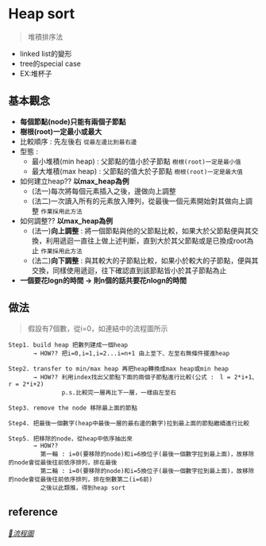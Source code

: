 # Heap sort
>堆積排序法
* linked list的變形
* tree的special case
* EX:堆杯子

## 基本觀念
* **每個節點(node)只能有兩個子節點** 
* **樹根(root)一定最小或最大**
* 比較順序 : 先左後右 `從最左邊比到最右邊`
* 型態 : 
    * 最小堆積(min heap) : 父節點的值小於子節點  `樹根(root)一定是最小值`
    * 最大堆積(max heap) : 父節點的值大於子節點  `樹根(root)一定是最大值`
* 如何建立heap?? **以max_heap為例**
    * (法一)每次將每個元素插入之後，邊做向上調整
    * (法二)一次讀入所有的元素放入陣列，從最後一個元素開始對其做向上調整 `作業採用此方法`
* 如何調整?? **以max_heap為例**
    * (法一)**向上調整** : 將一個節點與他的父節點比較，如果大於父節點便與其交換，利用遞迴一直往上做上述判斷，直到大於其父節點或是已換成root為止 `作業採用此方法`
    * (法二)**向下調整** : 與其較大的子節點比較，如果小於較大的子節點，便與其交換，同樣使用遞迴，往下確認直到該節點皆小於其子節點為止
 * **一個要花logn的時間 → 則n個的話共要花nlogn的時間**
      
## 做法
   >假設有7個數，從i=0，如連結中的流程圖所示
    
    Step1. build heap 把數列建成一個heap 
           → HOW?? 把i=0,i=1,i=2...i=n+1 由上至下、左至右無條件擺進heap
             
    Step2. transfer to min/max heap 再把heap轉換成max heap或min heap
           → HOW?? 利用index找出父節點下面的兩個子節點進行比較(公式 :　l = 2*i+1、r = 2*i+2)
                   p.s.比較完一層再比下一層，一樣由左至右
                         
    Step3. remove the node 移除最上面的節點
    
    Step4. 把最後一個數字(heap中最後一層的最右邊的數字)拉到最上面的節點繼續進行比較
                             
    Step5. 把移除的node，從heap中依序抽出來
           → HOW?? 
             第一輪 : i=0(要移除的node)和i=6換位子(最後一個數字拉到最上面)，故移除的node會從最後往前依序排列，排在最後
             第二輪 : i=0(要移除的node)和i=5換位子(最後一個數字拉到最上面)，故移除的node會從最後往前依序排列，排在倒數第二(i=6前) 
             之後以此類推，得到heap sort
     
## reference
###### [🔗流程圖](https://github.com/zhaoqieyu/LearningNotes/blob/master/pictures/heap_sort_%E6%B5%81%E7%A8%8B%E5%9C%96.jpg)

